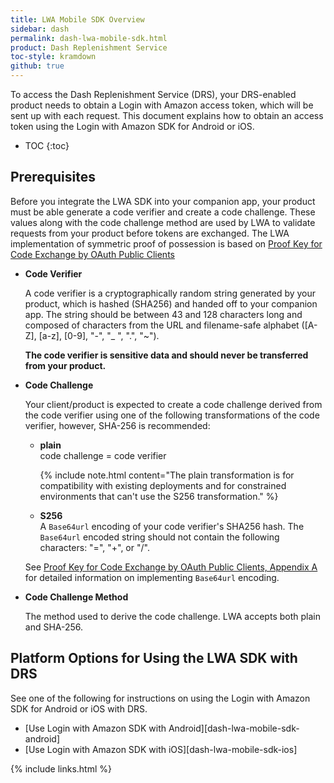 ```yaml
---
title: LWA Mobile SDK Overview
sidebar: dash
permalink: dash-lwa-mobile-sdk.html
product: Dash Replenishment Service
toc-style: kramdown
github: true
---
```


To access the Dash Replenishment Service (DRS), your DRS-enabled product needs to obtain a Login with Amazon access token, which will be sent up with each request. This document explains how to obtain an access token using the Login with Amazon SDK for Android or iOS.

* TOC
{:toc}

## Prerequisites

Before you integrate the LWA SDK into your companion app, your product must be able generate a code verifier and create a code challenge. These values along with the code challenge method are used by LWA to validate requests from your product before tokens are exchanged. The LWA implementation of symmetric proof of possession is based on [Proof Key for Code Exchange by OAuth Public Clients](https://tools.ietf.org/html/rfc7636)

* **Code Verifier**

  A code verifier is a cryptographically random string generated by your product, which is hashed (SHA256) and handed off to your companion app. The string should be between 43 and 128 characters long and composed of characters from the URL and filename-safe alphabet ([A-Z], [a-z], [0-9], "-", "_ ", ".", "~").

  **The code verifier is sensitive data and should never be transferred from your product.**

* **Code Challenge**

  Your client/product is expected to create a code challenge derived from the code verifier using one of the following transformations of the code verifier, however, SHA-256 is recommended:

  * **plain**  
    code challenge = code verifier

    {% include note.html content="The plain transformation is for compatibility with existing deployments and for constrained environments that can't use the S256 transformation." %}  

  * **S256**  
    A `Base64url` encoding of your code verifier's SHA256 hash. The `Base64url` encoded string should not contain the following characters: "=", "+", or "/".

  See [Proof Key for Code Exchange by OAuth Public Clients, Appendix A](https://tools.ietf.org/html/rfc7636#appendix-A) for detailed information on implementing `Base64url` encoding.  

* **Code Challenge Method**

  The method used to derive the code challenge. LWA accepts both plain and SHA-256.

## Platform Options for Using the LWA SDK with DRS

See one of the following for instructions on using the Login with Amazon SDK for Android or iOS with DRS.

* [Use Login with Amazon SDK with Android][dash-lwa-mobile-sdk-android]
* [Use Login with Amazon SDK with iOS][dash-lwa-mobile-sdk-ios]

{% include links.html %}
